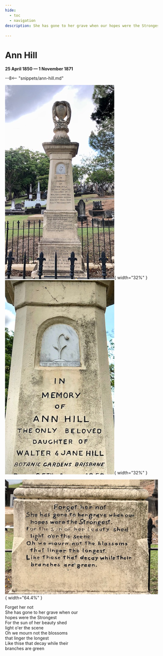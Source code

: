 ```yaml
---
hide:
  - toc
  - navigation
description: She has gone to her grave when our hopes were the Strongest
  
---
```


# Ann Hill

**25 April 1850 — 1 November 1871**

--8<-- "snippets/ann-hill.md"

![](../assets/ann-hill-headstone.jpg){ width="32%" } ![](../assets/ann-hill-inscription-2.jpg){ width="32%" } 

![](../assets/ann-hill-inscription-1.jpg){ width="64.4%" } 

>
Forget her not <br>
She has gone to her grave when our  <br>
hopes were the Strongest  <br>
For the sun of her beauty shed  <br>
light o'er the scene  <br>
Oh we mourn not the blossoms <br>
that linger the longest <br>
Like thise that decay while their <br>
branches are green
>
